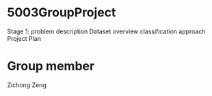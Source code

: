 # 5003GroupProject


Stage 1:
problem description
Dataset overview
classification approach
Project Plan

# Group member
Zichong Zeng
